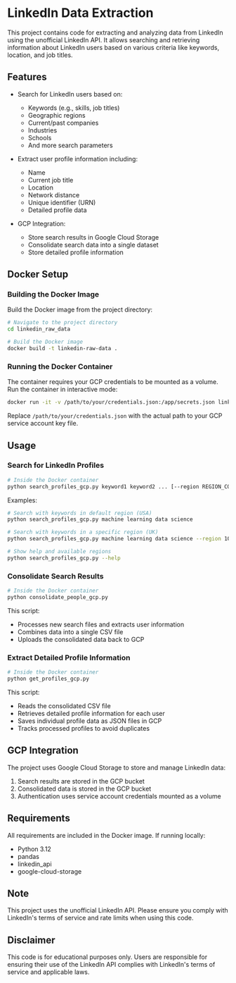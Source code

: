 # LinkedIn Data Extraction

This project contains code for extracting and analyzing data from LinkedIn using the unofficial LinkedIn API. It allows searching and retrieving information about LinkedIn users based on various criteria like keywords, location, and job titles.

## Features

- Search for LinkedIn users based on:
  - Keywords (e.g., skills, job titles)
  - Geographic regions
  - Current/past companies
  - Industries
  - Schools
  - And more search parameters

- Extract user profile information including:
  - Name
  - Current job title
  - Location
  - Network distance
  - Unique identifier (URN)
  - Detailed profile data

- GCP Integration:
  - Store search results in Google Cloud Storage
  - Consolidate search data into a single dataset
  - Store detailed profile information

## Docker Setup

### Building the Docker Image

Build the Docker image from the project directory:

```bash
# Navigate to the project directory
cd linkedin_raw_data

# Build the Docker image
docker build -t linkedin-raw-data .
```

### Running the Docker Container

The container requires your GCP credentials to be mounted as a volume. Run the container in interactive mode:

```bash
docker run -it -v /path/to/your/credentials.json:/app/secrets.json linkedin-raw-data
```

Replace `/path/to/your/credentials.json` with the actual path to your GCP service account key file.

## Usage

### Search for LinkedIn Profiles

```bash
# Inside the Docker container
python search_profiles_gcp.py keyword1 keyword2 ... [--region REGION_CODE]
```

Examples:
```bash
# Search with keywords in default region (USA)
python search_profiles_gcp.py machine learning data science

# Search with keywords in a specific region (UK)
python search_profiles_gcp.py machine learning data science --region 101452733

# Show help and available regions
python search_profiles_gcp.py --help
```

### Consolidate Search Results

```bash
# Inside the Docker container
python consolidate_people_gcp.py
```

This script:
- Processes new search files and extracts user information
- Combines data into a single CSV file
- Uploads the consolidated data back to GCP

### Extract Detailed Profile Information

```bash
# Inside the Docker container
python get_profiles_gcp.py
```

This script:
- Reads the consolidated CSV file
- Retrieves detailed profile information for each user
- Saves individual profile data as JSON files in GCP
- Tracks processed profiles to avoid duplicates


## GCP Integration

The project uses Google Cloud Storage to store and manage LinkedIn data:

1. Search results are stored in the GCP bucket
2. Consolidated data is stored in the GCP bucket
3. Authentication uses service account credentials mounted as a volume

## Requirements

All requirements are included in the Docker image. If running locally:

- Python 3.12
- pandas
- linkedin_api
- google-cloud-storage

## Note

This project uses the unofficial LinkedIn API. Please ensure you comply with LinkedIn's terms of service and rate limits when using this code.

## Disclaimer

This code is for educational purposes only. Users are responsible for ensuring their use of the LinkedIn API complies with LinkedIn's terms of service and applicable laws.

